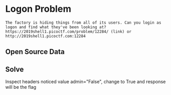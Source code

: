 # Logon Problem
```
The factory is hiding things from all of its users. Can you login as logon and find what they've been looking at? https://2019shell1.picoctf.com/problem/12284/ (link) or http://2019shell1.picoctf.com:12284
```


## Open Source Data

## Solve
Inspect headers noticed value admin="False", change to True and response will be the flag